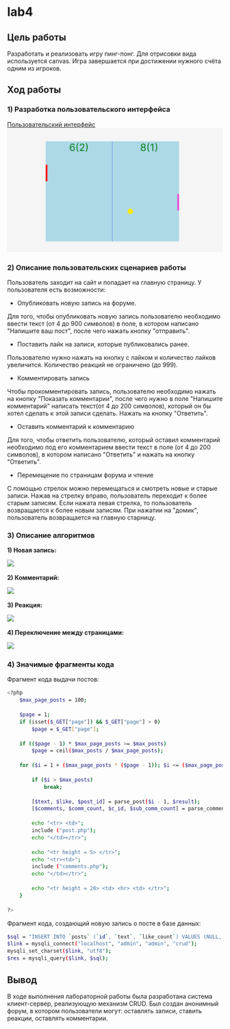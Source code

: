 # lab4
## Цель работы
Разработать и реализовать игру пинг-понг. Для отрисовки вида используется canvas. Игра завершается при достижении нужного счёта одним из игроков.

## Ход работы

### 1) Разработка пользовательского интерфейса

[Пользовательский интерфейс](https://www.figma.com/file/TwAftJMGVcVuqynRlKpPAo/Untitled?t=EufwWkbxpgjCXBv5-0)
![Пользовательский интерфейс](https://github.com/evgeniimarkovskii2003/lab4/blob/main/UI.PNG)

### 2) Описание пользовательских сценариев работы
Пользователь заходит на сайт и попадает на главную страницу. 
У пользователя есть возможности:
- Опубликовать новую запись на форуме.

Для того, чтобы опубликовать новую запись пользователю необходимо ввести текст (от 4 до 900 символов) в поле, в котором написано "Напишите ваш пост", после чего нажать кнопку "отправить".

- Поставить лайк на записи, которые публиковались ранее. 


Пользователю нужно нажать на кнопку с лайком и количество лайков увеличится. Количество реакций не ограничено (до 999).
- Комментировать запись

Чтобы прокомментировать запись, пользователю необходимо нажать на кнопку "Показать комментарии", после чего нужно в поле "Напишите комментарий" написать текст(от 4 до 200 символов), который он бы хотел сделать к этой записи сделать. Нажать на кнопку "Ответить".

- Оставить комментарий к комментарию

Для того, чтобы ответить пользователю, который оставил комментарий необходимо под его комментарием ввести текст в поле (от 4 до 200 символов), в котором написано "Ответить" и нажать на кнопку "Ответить".

- Перемещение по страницам форума и чтение
 
С помощью стрелок можно перемещаться и смотреть новые и старые записи. Нажав на стрелку вправо, пользователь переходит к более старым записям. Если нажата левая стрелка, то пользователь возвращается к более новым записям. При нажатии на "домик", пользователь возвращается на главную старницу.

### 3) Описание алгоритмов

**1) Новая запись:**

<img src="https://github.com/evgeniimarkovskii2003/lab2/blob/main/%D0%B7%D0%B0%D0%BF%D0%B8%D1%81%D1%8C.png">

**2) Комментарий:**

<img src="https://github.com/evgeniimarkovskii2003/lab2/blob/main/%D0%BA%D0%BE%D0%BC%D0%BC%D0%B5%D0%BD%D1%82%D0%B0%D1%80%D0%B8%D0%B8.png">

**3) Реакция:**

<img src="https://github.com/evgeniimarkovskii2003/lab2/blob/main/%D0%BB%D0%B0%D0%B9%D0%BA%D0%B8.png">

**4) Переключение между страницами:**

<img src="https://github.com/evgeniimarkovskii2003/lab2/blob/main/%D0%BF%D1%80%D0%BE%D0%BB%D0%B8%D1%81%D1%82%D1%8B%D0%B2%D0%B0%D0%BD%D0%B8%D0%B5.png">



### 4) Значимые фрагменты кода

Фрагмент кода выдачи постов: 
```sh
<?php
	$max_page_posts = 100;
				
	$page = 1;
	if (isset($_GET["page"]) && $_GET["page"] > 0)
		$page = $_GET["page"];
			
	if (($page - 1) * $max_page_posts >= $max_posts)
		$page = ceil($max_posts / $max_page_posts); 
			
	for ($i = 1 + ($max_page_posts * ($page - 1)); $i <= ($max_page_posts*$page); $i++) {				
		
		if ($i > $max_posts)
			break;
				
		[$text, $like, $post_id] = parse_post($i - 1, $result);
		[$comments, $comm_count, $c_id, $sub_comm_count] = parse_comment($post_id, $comments_db);
				
		echo "<tr> <td>";
		include ("post.php");
		echo "</td></tr>";
				
		echo "<tr height = 5> </tr>";
		echo "<tr><td>";
		include ("comments.php"); 
		echo "</td></tr>";
				
		echo "<tr height = 20> <td> <hr> <td> </tr>";
	}
		
?>
```

Фрагмент кода, создающий новую запись о посте в базе данных:
```sh
$sql = "INSERT INTO `posts` (`id`, `text`, `like_count`) VALUES (NULL, '".$text."', '0');";
$link = mysqli_connect("localhost", "admin", "admin", "crud");
mysqli_set_charset($link, "utf8");
$res = mysqli_query($link, $sql);
```
## Вывод
В ходе выполнения лабораторной работы была разработана система клиент-сервер, реализующую механизм CRUD. Был создан анонимный форум, в котором пользователи могут: оставлять записи, ставить реакции, оставлять комментарии. 
